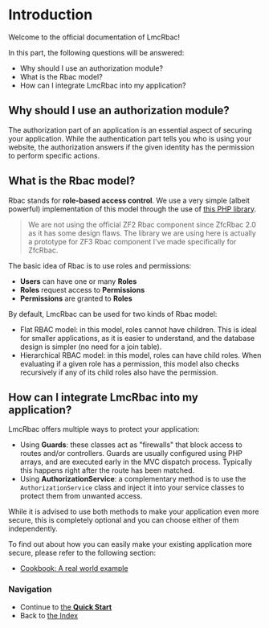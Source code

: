 # Introduction

Welcome to the official documentation of LmcRbac!

In this part, the following questions will be answered:

* Why should I use an authorization module?
* What is the Rbac model?
* How can I integrate LmcRbac into my application?

## Why should I use an authorization module?

The authorization part of an application is an essential aspect of securing your application. While the authentication
part tells you who is using your website, the authorization answers if the given identity has the permission to
perform specific actions.

## What is the Rbac model?

Rbac stands for **role-based access control**. We use a very simple (albeit powerful) implementation of this model
through the use of [this PHP library](https://github.com/zf-fr/rbac).

> We are not using the official ZF2 Rbac component since ZfcRbac 2.0 as it has some design flaws. The library we are
using here is actually a prototype for ZF3 Rbac component I've made specifically for ZfcRbac.

The basic idea of Rbac is to use roles and permissions:

* **Users** can have one or many **Roles**
* **Roles** request access to **Permissions**
* **Permissions** are granted to **Roles**

By default, LmcRbac can be used for two kinds of Rbac model:

* Flat RBAC model: in this model, roles cannot have children. This is ideal for smaller applications, as it is easier
to understand, and the database design is simpler (no need for a join table).
* Hierarchical RBAC model: in this model, roles can have child roles. When evaluating if a given role has a
permission, this model also checks recursively if any of its child roles also have the permission.


## How can I integrate LmcRbac into my application?

LmcRbac offers multiple ways to protect your application:

* Using **Guards**: these classes act as "firewalls" that block access to routes and/or controllers. Guards are usually
  configured using PHP arrays, and are executed early in the MVC dispatch process. Typically this happens right after
  the route has been matched.
* Using **AuthorizationService**: a complementary method is to use the `AuthorizationService` class and inject it into your
  service classes to protect them from unwanted access.

While it is advised to use both methods to make your application even more secure, this is completely optional and you
can choose either of them independently.

To find out about how you can easily make your existing application more secure, please refer to the following section:

* [Cookbook: A real world example](07.%20Cookbook.md#a-real-world-application)

### Navigation

* Continue to [the **Quick Start**](02.%20Quick%20Start.md)
* Back to [the Index](README.md)
